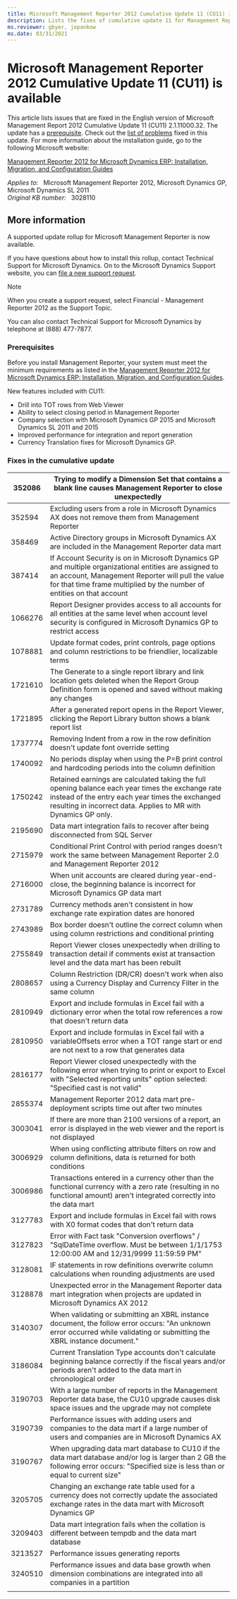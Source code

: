 ```yaml
---
title: Microsoft Management Reporter 2012 Cumulative Update 11 (CU11) is available
description: Lists the fixes of cumulative update 11 for Management Report 2012.
ms.reviewer: gbyer, jopankow
ms.date: 03/31/2021
---
```

# Microsoft Management Reporter 2012 Cumulative Update 11 (CU11) is available

This article lists issues that are fixed in the English version of Microsoft Management Report 2012 Cumulative Update 11 (CU11) 2.1.11000.32. The update has a [prerequisite](#prerequisites). Check out the [list of problems](#fixes-in-the-cumulative-update) fixed in this update. For more information about the installation guide, go to the following Microsoft website:

[Management Reporter 2012 for Microsoft Dynamics ERP: Installation, Migration, and Configuration Guides](https://www.microsoft.com/download/details.aspx?id=5916)

_Applies to:_ &nbsp; Microsoft Management Reporter 2012, Microsoft Dynamics GP, Microsoft Dynamics SL 2011  
_Original KB number:_ &nbsp; 3028110

## More information

A supported update rollup for Microsoft Management Reporter is now available.

If you have questions about how to install this rollup, contact Technical Support for Microsoft Dynamics. On to the Microsoft Dynamics Support website, you can [file a new support request](https://mbs2.microsoft.com/support/newstart.aspx).

> [!NOTE]
> When you create a support request, select Financial - Management Reporter 2012 as the Support Topic.

You can also contact Technical Support for Microsoft Dynamics by telephone at (888) 477-7877.

### Prerequisites  

Before you install Management Reporter, your system must meet the minimum requirements as listed in the [Management Reporter 2012 for Microsoft Dynamics ERP: Installation, Migration, and Configuration Guides](https://www.microsoft.com/download/details.aspx?id=5916).

New features included with CU11:

- Drill into TOT rows from Web Viewer
- Ability to select closing period in Management Reporter
- Company selection with Microsoft Dynamics GP 2015 and Microsoft Dynamics SL 2011 and 2015
- Improved performance for integration and report generation
- Currency Translation fixes for Microsoft Dynamics GP.

### Fixes in the cumulative update  

|352086|Trying to modify a Dimension Set that contains a blank line causes Management Reporter to close unexpectedly|
|---|---|
|352594|Excluding users from a role in Microsoft Dynamics AX does not remove them from Management Reporter|
|358469|Active Directory groups in Microsoft Dynamics AX are included in the Management Reporter data mart|
|387414|If Account Security is on in Microsoft Dynamics GP and multiple organizational entities are assigned to an account, Management Reporter will pull the value for that time frame multiplied by the number of entities on that account|
|1066276|Report Designer provides access to all accounts for all entities at the same level when account level security is configured in Microsoft Dynamics GP to restrict access|
|1078881|Update format codes, print controls, page options and column restrictions to be friendlier, localizable terms|
|1721610|The Generate to a single report library and link location gets deleted when the Report Group Definition form is opened and saved without making any changes|
|1721895|After a generated report opens in the Report Viewer, clicking the Report Library button shows a blank report list|
|1737774|Removing Indent from a row in the row definition doesn't update font override setting|
|1740092|No periods display when using the P=B print control and hardcoding periods into the column definition|
|1750242|Retained earnings are calculated taking the full opening balance each year times the exchange rate instead of the entry each year times the exchanged resulting in incorrect data. Applies to MR with Dynamics GP only.|
|2195690|Data mart integration fails to recover after being disconnected from SQL Server|
|2715979|Conditional Print Control with period ranges doesn't work the same between Management Reporter 2.0 and Management Reporter 2012|
|2716000|When unit accounts are cleared during year-end-close, the beginning balance is incorrect for Microsoft Dynamics GP data mart|
|2731789|Currency methods aren't consistent in how exchange rate expiration dates are honored|
|2743989|Box border doesn't outline the correct column when using column restrictions and conditional printing|
|2755849|Report Viewer closes unexpectedly when drilling to transaction detail if comments exist at transaction level and the data mart has been rebuilt|
|2808657|Column Restriction (DR/CR) doesn't work when also using a Currency Display and Currency Filter in the same column|
|2810949|Export and include formulas in Excel fail with a dictionary error when the total row references a row that doesn't return data|
|2810950|Export and include formulas in Excel fail with a variableOffsets error when a TOT range start or end are not next to a row that generates data|
|2816177|Report Viewer closed unexpectedly with the following error when trying to print or export to Excel with "Selected reporting units" option selected: "Specified cast is not valid"|
|2855374|Management Reporter 2012 data mart pre-deployment scripts time out after two minutes|
|3003041|If there are more than 2100 versions of a report, an error is displayed in the web viewer and the report is not displayed|
|3006929|When using conflicting attribute filters on row and column definitions, data is returned for both conditions|
|3006986|Transactions entered in a currency other than the functional currency with a zero rate (resulting in no functional amount) aren't integrated correctly into the data mart|
|3127783|Export and include formulas in Excel fail with rows with X0 format codes that don't return data|
|3127823|Error with Fact task "Conversion overflows" / "SqlDateTime overflow. Must be between 1/1/1753 12:00:00 AM and 12/31/9999 11:59:59 PM"|
|3128081|IF statements in row definitions overwrite column calculations when rounding adjustments are used|
|3128878|Unexpected error in the Management Reporter data mart integration when projects are updated in Microsoft Dynamics AX 2012|
|3140307|When validating or submitting an XBRL instance document, the follow error occurs: "An unknown error occurred while validating or submitting the XBRL instance document."|
|3186084|Current Translation Type accounts don't calculate beginning balance correctly if the fiscal years and/or periods aren't added to the data mart in chronological order|
|3190703|With a large number of reports in the Management Reporter data base, the CU10 upgrade causes disk space issues and the upgrade may not complete|
|3190739|Performance issues with adding users and companies to the data mart if a large number of users and companies are in Microsoft Dynamics AX|
|3190767|When upgrading data mart database to CU10 if the data mart database and/or log is larger than 2 GB the following error occurs: "Specified size is less than or equal to current size"|
|3205705|Changing an exchange rate table used for a currency does not correctly update the associated exchange rates in the data mart with Microsoft Dynamics GP|
|3209403|Data mart integration fails when the collation is different between tempdb and the data mart database|
|3213527|Performance issues generating reports|
|3240510|Performance issues and data base growth when dimension combinations are integrated into all companies in a partition|
|||
